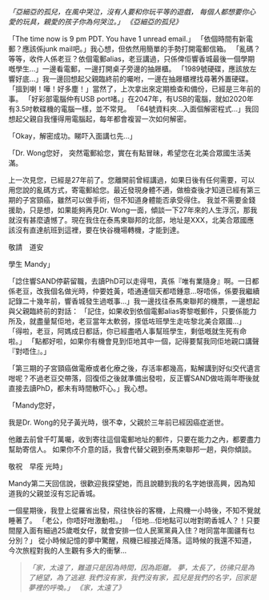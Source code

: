 *「亞細亞的孤兒，在風中哭泣，沒有人要和你玩平等的遊戲，*
*每個人都想要你心愛的玩具，親愛的孩子你為何哭泣。」*
*《亞細亞的孤兒》*

「The time now is 9 pm PDT. You have 1 unread email.」
「依個時間有新電郵？應該係junk mail吧。」我心想，但依然用簡單的手勢打開電郵信箱。
「亂碼？等等，收件人係老豆？依個電郵alias，老豆講過，只係俾佢響香城最後一個學期嘅學生…」一邊看電郵，一邊打開桌子旁邊的抽屜櫃。
「1989號硬碟，應該放左響好底…」我一邊回想起父親臨終前的囑咐，一邊在抽屜櫃裡找尋著外置硬碟。
「搵到喇！嘩！好多塵！」當然了，上次拿出來定期檢查和備份，已經是三年前的事。
「好彩部電腦仲有USB port啫。」在2047年，有USB的電腦，就如2020年有3.5吋軟碟機的電腦一樣，並不常見。
「64號資料夾…入面個解密程式…」我回想起父親自我懂得用電腦起，每年都會複習一次如何解密。

「Okay，解密成功。睇吓入面講乜先…」

「Dr. Wong您好，
突然電郵給您，實在有點冒昧，希望您在北美合眾國生活美滿。

上一次見您，已經是27年前了。您離開前曾經講過，如果日後有任何需要，可以用您說的亂碼方式，寄電郵給您。最近發現身體不適，做檢查後才知道已經有第三期的子宮頸癌，雖然可以做手術，但不知道身體能否承受得住。
我並不需要金錢援助，只是想，如果能夠再見Dr. Wong一面，傾談一下27年來的人生浮沉，那我就沒有甚麼遺憾了。現在我住在泰馬柬聯邦的北部，地址是XXX，北美合眾國應該沒有直達航班到這裡，要在快谷機場轉機，才能到達。

敬請　道安

學生
Mandy」

「諗住響SAND停薪留職，去讀PhD可以走得甩，真係『唯有業隨身』啊。一日都係老豆，改我個名做光時，仲要姓黃，唔通連個天都唔鍾意…呀唔係，係要我繼續記錄二十幾年前，響香城發生過嘅事…」我一邊找往泰馬柬聯邦的機票，一邊想起與父親臨終前的對話：
「記住，如果收到依個電郵alias寄黎嘅郵件，只要係能力所及，就盡量幫佢地，老豆當年太軟弱，揼低咗班學生走咗黎北美合眾國…」
「得啦，老豆，阿媽成日都話，你已經盡哂人事幫班學生，剩低嘅就生死有命啦。」
「點都好啦，如果你有機會見到佢地其中一個，記得要幫我同佢地親口講聲『對唔住』。」

「第三期的子宮頸癌做電療或者化療之後，存活率都幾高，點解講到好似交代遺言咁呢？不過老豆交帶落，回復佢之後就準備出發啦，反正響SAND做咗兩年嘢後就直接去讀PhD，都未有時間散吓心。」我心想。

「Mandy您好，

我是Dr. Wong的兒子黃光時，很不幸，父親於三年前已經因癌症逝世。

他離去前曾千叮萬囑，收到寄往這個電郵地址的郵件，只要在能力之內，都要盡力幫助寄信人。
如果你不介意的話，我會代替父親到泰馬柬聯邦一趟，與你傾談。

敬祝　早痊
光時」

Mandy第二天回信說，很歡迎我探望她，而且說聽到我的名字她很高興，因為知道我的父親並沒有忘記香城。

一個星期後，我登上從羅省出發，飛往快谷的客機，上飛機一小時後，不知不覺就睡著了。
「老公，你唔好咁激動啦。」
「佢地…佢地點可以咁對啲香城人？！只要間屋入面有細過25歲嘅女仔，就會安排一位人民黨黨員入住？咁同當年圍疆有乜分別？」
從小時候記憶的夢中驚醒，飛機已經接近降落。這時候的我還不知道，今次旅程對我的人生觀有多大的衝擊…

>*「家，太遠了，難道只是因為時間，因為距離。*
>*夢，太長了，彷彿只是為了絕望，為了逃避.*
>*我們沒有家，我們沒有家，孤兒是我們的名字，回家是夢裡的呼喚。」*
>*《家，太遠了》*
